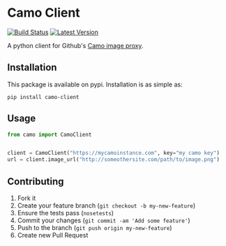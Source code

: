 Camo Client
===========

[![Build Status](https://travis-ci.org/sionide21/camo-client.png)](https://travis-ci.org/sionide21/camo-client)
[![Latest Version](https://pypip.in/v/camo-client/badge.png)](https://pypi.python.org/pypi/camo-client/)

A python client for Github's [Camo image proxy](https://github.com/atmos/camo).


## Installation

This package is available on pypi. Installation is as simple as:

    pip install camo-client


## Usage

```python
from camo import CamoClient


client = CamoClient("https://mycamoinstance.com", key="my camo key")
url = client.image_url("http://someothersite.com/path/to/image.png")
```


## Contributing

1. Fork it
2. Create your feature branch (`git checkout -b my-new-feature`)
3. Ensure the tests pass (`nosetests`)
4. Commit your changes (`git commit -am 'Add some feature'`)
5. Push to the branch (`git push origin my-new-feature`)
6. Create new Pull Request
